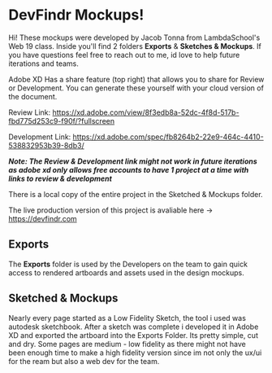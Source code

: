 ﻿# DevFindr Mockups!

Hi! These mockups were developed by Jacob Tonna from LambdaSchool's Web 19 class.
Inside you'll find 2 folders **Exports** & **Sketches & Mockups**.
If you have questions feel free to reach out to me, id love to help future iterations and teams.

Adobe XD Has a share feature (top right) that allows you to share for Review or Development. You can generate these yourself with your cloud version of the document.

Review Link: https://xd.adobe.com/view/8f3edb8a-52dc-4f8d-517b-fbd775d253c9-f90f/?fullscreen

Development Link: https://xd.adobe.com/spec/fb8264b2-22e9-464c-4410-538832953b39-8db3/

**_Note: The Review  & Development link might not work in future iterations as adobe xd only allows free accounts to have 1 project at a time with links to review & development_**

There is a local copy of the entire project in the Sketched & Mockups folder.

The live production version of this project is avaliable here -> https://devfindr.com

## Exports

The **Exports** folder is used by the Developers on the team to gain quick access to rendered artboards and assets used in the design mockups.

## Sketched & Mockups

Nearly every page started as a Low Fidelity Sketch, the tool i used was autodesk sketchbook. After a sketch was complete i developed it in Adobe XD and exported the artboard into the Exports Folder. Its pretty simple, cut and dry. Some pages are medium - low fidelity as there might not have been enough time to make a high fidelity version since im not only the ux/ui for the ream but also a web dev for the team.

